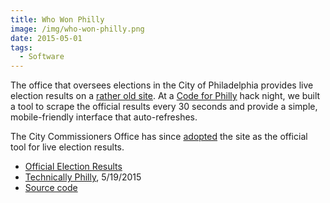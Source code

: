 ```yaml
---
title: Who Won Philly
image: /img/who-won-philly.png
date: 2015-05-01
tags:
  - Software
---
```

The office that oversees elections in the City of Philadelphia provides live election results
on a [rather old site](http://phillyelectionresults.com/). At a [Code for Philly](http://codeforphilly.org)
hack night, we built a tool to scrape the official results every 30 seconds and provide a simple,
mobile-friendly interface that auto-refreshes.

The City Commissioners Office has since [adopted](https://codeforphilly.org/blog/vote_and_watch_whowonphilly)
the site as the official tool for live election results.

* [Official Election Results](http://www.philadelphiavotes.com/whowon/)
* [Technically Philly](http://technical.ly/philly/2015/05/19/philly-election-results/), 5/19/2015
* [Source code](https://github.com/timwis/whowon)
